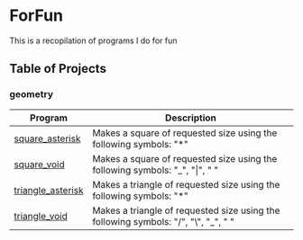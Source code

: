 # ForFun
This is a recopilation of programs I do for fun

## Table of Projects
### geometry
|	Program																								|	Description																					|	
|-------------------------------------------------------------------------------------------------------|-----------------------------------------------------------------------------------------------|	
|	[square_asterisk](https://github.com/SrRecursive/ForFun/tree/main/geometry/square_asterisk)			|	Makes a square of requested size using the following symbols: "*"							|
|	[square_void](https://github.com/SrRecursive/ForFun/tree/main/geometry/square_void)					|	Makes a square of requested size using the following symbols: "_", "\|", " "				|
|	[triangle_asterisk](https://github.com/SrRecursive/ForFun/tree/main/geometry/triangle_asterisk)		|	Makes a triangle of requested size using the following symbols: "*"							|
|	[triangle_void](https://github.com/SrRecursive/ForFun/tree/main/geometry/triangle_void)				|	Makes a triangle of requested size using the following symbols: "/", "\\", "_", " "			|
